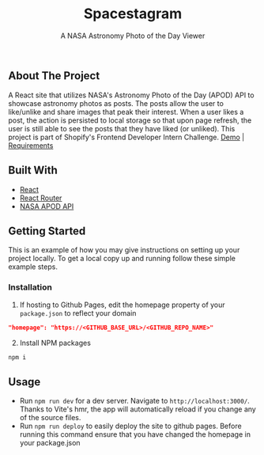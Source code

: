 <p align="center">
  <h1 align="center">Spacestagram</h1>

  <p align="center">
    A NASA Astronomy Photo of the Day Viewer
  </p>
  <br/>
</p>

## About The Project

A React site that utilizes NASA's Astronomy Photo of the Day (APOD) API to showcase astronomy photos as posts. The posts allow the user to like/unlike and share images that peak their interest. When a user likes a post, the action is persisted to local storage so that upon page refresh, the user is still able to see the posts that they have liked (or unliked). This project is part of Shopify's Frontend Developer Intern Challenge.
[Demo](https://michiecodes.github.io/spacestagram-challenge/) | [Requirements](https://github.com/MichieCodes/spacestagram-challenge/blob/master/Front%20End%20Developer%20Intern%20Challenge.pdf) 

## Built With

- [React](https://github.com/facebook/react)
- [React Router](https://github.com/remix-run/react-router)
- [NASA APOD API](https://api.nasa.gov/#apod)

## Getting Started

This is an example of how you may give instructions on setting up your project locally.
To get a local copy up and running follow these simple example steps.

### Installation

1. If hosting to Github Pages, edit the homepage property of your `package.json` to reflect your domain
```json
"homepage": "https://<GITHUB_BASE_URL>/<GITHUB_REPO_NAME>"
```
2. Install NPM packages
```sh
npm i
```

## Usage

- Run `npm run dev` for a dev server. Navigate to `http://localhost:3000/`. Thanks to Vite's hmr, the app will automatically reload if you change any of the source files.
- Run `npm run deploy` to easily deploy the site to github pages. Before running this command ensure that you have changed the homepage in your package.json
